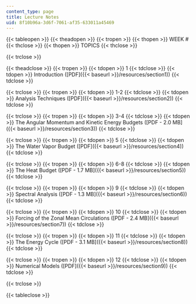 ```yaml
---
content_type: page
title: Lecture Notes
uid: 8f10b96a-3d6f-7061-af35-633011a45469
---
```


{{< tableopen >}}
{{< theadopen >}}
{{< tropen >}}
{{< thopen >}}
WEEK #
{{< thclose >}}
{{< thopen >}}
TOPICS
{{< thclose >}}

{{< trclose >}}

{{< theadclose >}}
{{< tropen >}}
{{< tdopen >}}
1
{{< tdclose >}}
{{< tdopen >}}
Introduction ([PDF]({{< baseurl >}}/resources/section1))
{{< tdclose >}}

{{< trclose >}}
{{< tropen >}}
{{< tdopen >}}
1-2
{{< tdclose >}}
{{< tdopen >}}
Analysis Techniques ([PDF]({{< baseurl >}}/resources/section2))
{{< tdclose >}}

{{< trclose >}}
{{< tropen >}}
{{< tdopen >}}
3-4
{{< tdclose >}}
{{< tdopen >}}
The Angular Momentum and Kinetic Energy Budgets ([PDF - 2.0 MB]({{< baseurl >}}/resources/section3))
{{< tdclose >}}

{{< trclose >}}
{{< tropen >}}
{{< tdopen >}}
5
{{< tdclose >}}
{{< tdopen >}}
The Water Vapor Budget ([PDF]({{< baseurl >}}/resources/section4))
{{< tdclose >}}

{{< trclose >}}
{{< tropen >}}
{{< tdopen >}}
6-8
{{< tdclose >}}
{{< tdopen >}}
The Heat Budget ([PDF - 1.7 MB]({{< baseurl >}}/resources/section5))
{{< tdclose >}}

{{< trclose >}}
{{< tropen >}}
{{< tdopen >}}
9
{{< tdclose >}}
{{< tdopen >}}
Spectral Analysis ([PDF - 1.3 MB]({{< baseurl >}}/resources/section6))
{{< tdclose >}}

{{< trclose >}}
{{< tropen >}}
{{< tdopen >}}
10
{{< tdclose >}}
{{< tdopen >}}
Forcing of the Zonal Mean Circulations ([PDF - 2.4 MB]({{< baseurl >}}/resources/section7))
{{< tdclose >}}

{{< trclose >}}
{{< tropen >}}
{{< tdopen >}}
11
{{< tdclose >}}
{{< tdopen >}}
The Energy Cycle ([PDF - 3.1 MB]({{< baseurl >}}/resources/section8))
{{< tdclose >}}

{{< trclose >}}
{{< tropen >}}
{{< tdopen >}}
12
{{< tdclose >}}
{{< tdopen >}}
Numerical Models ([PDF]({{< baseurl >}}/resources/section9))
{{< tdclose >}}

{{< trclose >}}

{{< tableclose >}}